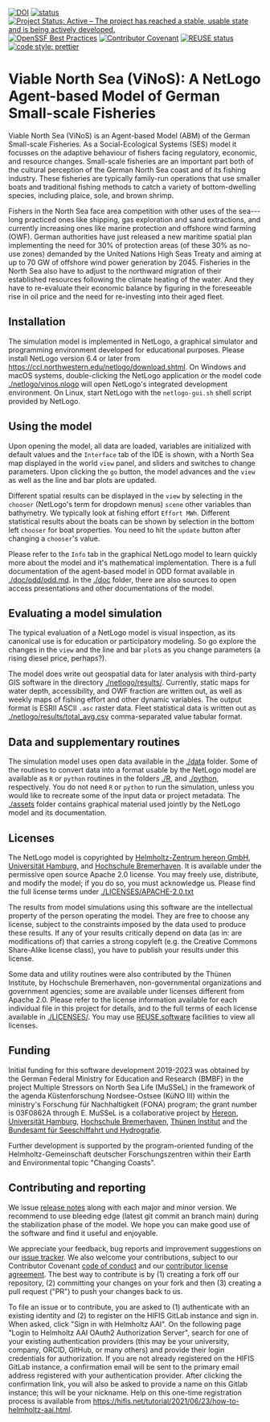 <!--
SPDX-FileContributor: Carsten Lemmen <carsten.lemmen@hereon.de>
SPDX-FileCopyrightText: 2022-2024 Helmholtz-Zentrum hereon GmbH
SPDX-License-Identifier: CC0-1.0
-->

<!-- The open code badge takes up too much space
[![Open Code Badge](https://www.comses.net/static/images/icons/open-code-badge.png)](https://www.comses.net/codebases/f654945f-8129-46a8-9c2d-f2a1b923f543/releases/1.1.0/) -->

[![DOI](https://zenodo.org/badge/DOI/10.5281/zenodo.8430014.svg)](https://doi.org/10.5281/zenodo.8430014)
[![status](https://joss.theoj.org/papers/84a737c77c6d676d0aefbcef8974b138/status.svg)](https://joss.theoj.org/papers/84a737c77c6d676d0aefbcef8974b138)
[![Project Status: Active – The project has reached a stable, usable state and is being actively developed.](https://www.repostatus.org/badges/latest/active.svg)](https://www.repostatus.org/#active)
[![OpenSSF Best Practices](https://bestpractices.coreinfrastructure.org/projects/7240/badge)](https://bestpractices.coreinfrastructure.org/projects/7240)
[![Contributor Covenant](https://img.shields.io/badge/Contributor%20Covenant-2.1-4baaaa.svg)](./doc/contributing/code_of_conduct.md)
[![REUSE status](https://api.reuse.software/badge/github.com/fsfe/reuse-tool)](https://api.reuse.software/info/codebase.helmholtz.cloud/mussel/netlogo-northsea-species)
[![code style: prettier](https://img.shields.io/badge/code_style-prettier-ff69b4.svg?style=flat-square)](https://github.com/prettier/prettier)

<!--  [![Pipeline](https://codebase.helmholtz.cloud/mussel/netlogo-northsea-species/badges/main/pipeline.svg)](https://codebase.helmholtz.cloud/mussel/netlogo-northsea-species/-/pipelines) -->

# Viable North Sea (ViNoS): A NetLogo Agent-based Model of German Small-scale Fisheries

Viable North Sea (ViNoS) is an Agent-based Model (ABM) of the German Small-scale Fisheries. As a Social-Ecological Systems (SES) model it focusses on the adaptive behaviour of fishers facing regulatory, economic, and resource changes. Small-scale fisheries are an important part both of the cultural perception of the German North Sea coast and of its fishing industry. These fisheries are typically family-run operations that use smaller boats and traditional fishing methods to catch a variety of bottom-dwelling species, including plaice, sole, and brown shrimp.

Fishers in the North Sea face area competition with other uses of the sea---long practiced ones like shipping, gas exploration and sand extractions, and currently increasing ones like marine protection and offshore wind farming (OWF). German authorities have just released a new maritime spatial plan implementing the need for 30% of protection areas (of these 30% as no-use zones) demanded by the United Nations High Seas Treaty and aiming at up to 70 GW of offshore wind power generation by 2045. Fisheries in the North Sea also have to adjust to the northward migration of their established resources following the climate heating of the water. And they have to re-evaluate their economic balance by figuring in the foreseeable rise in oil price and the need for re-investing into their aged fleet.

## Installation

The simulation model is implemented in NetLogo, a graphical simulator and programming environment developed for educational purposes. Please install NetLogo version 6.4 or later from https://ccl.northwestern.edu/netlogo/download.shtml. On
Windows and macOS systems, double-clicking the NetLogo application or the model code [./netlogo/vinos.nlogo](./netlogo/vinos.nlogo) will open NetLogo's integrated development environment. On Linux, start NetLogo with the `netlogo-gui.sh` shell script provided by NetLogo.

## Using the model

Upon opening the model, all data are loaded, variables are initialized with default values and the `Interface` tab of the IDE is shown, with a North Sea map displayed in the world `view` panel, and sliders and switches to change parameters. Upon clicking the `go` button, the model advances and the `view` as well as the line and bar plots are updated.

Different spatial results can be displayed in the `view` by selecting in the `chooser` (NetLogo's term for dropdown menus) `scene` other variables than bathymetry. We typically look at fishing effort `Effort MWh`. Different statistical results about the boats can be shown by selection in the bottom left `chooser` for boat properties. You need to hit the `update` button after changing a `chooser`'s value.

Please refer to the `Info` tab in the graphical NetLogo model to learn quickly more about the model and it's mathematical implementation. There is a full documentation of the agent-based model in ODD format available in [./doc/odd/odd.md](./doc/odd/odd.md). In the [./doc](./doc) folder, there are also sources to open access presentations and other documentations of the model.

## Evaluating a model simulation

The typical evaluation of a NetLogo model is visual inspection, as its canonical use is for education or participatory modeling. So go explore the changes in the `view` and the line and bar `plot`s as you change parameters (a rising diesel price, perhaps?).

The model does write out geospatial data for later analysis with third-party GIS software in the directory [./netlogo/results/](./netlogo/results/). Currently, static maps for water depth, accessibility, and OWF fraction are written out, as well as weekly maps of fishing effort and other dynamic variables. The output format is ESRII ASCII `.asc` raster data. Fleet statistical data is written out as [./netlogo/results/total_avg.csv](./netlogo/results/total_avg.csv) comma-separated value tabular format.

## Data and supplementary routines

The simulation model uses open data available in the [./data](./data) folder. Some of the routines to convert data into a format usable by the NetLogo model are available as `R` or `python` routines in the folders [./R](./R), and [./python](./python), respectively. You do not need `R` or `python` to run the simulation, unless you would like to recreate some of the input data or project metadata. The [./assets](./assets) folder contains graphical material used jointly by the NetLogo model and its documentation.

## Licenses

The NetLogo model is copyrighted by [Helmholtz-Zentrum hereon GmbH](https://www.hereon.de), [Universität Hamburg](https://www.uni-hamburg.de), and [Hochschule Bremerhaven](https://www.hs-bremerhaven.de). It is available under
the permissive open source Apache 2.0 license. You may freely use, distribute, and modify the model; if you
do so, you must acknowledge us. Please find the full license terms under [./LICENSES/APACHE-2.0.txt](./LICENSES/APACHE-2.0.txt)

The results from model simulations using this software are the intellectual property of the person operating the model. They are free to choose any license, subject to the constraints imposed by the data used to produce these results. If any of your results critically depend on data (as in: are modifications of) that carries a strong copyleft (e.g. the Creative Commons Share-Alike license class), you have to publish your results under this license.

Some data and utility routines were also contributed by the Thünen Institute, by Hochschule Bremerhaven, non-governmental organizations and government agencies; some are available under licenses different from Apache 2.0. Please refer to the license information available for each individual file in this project for details, and to the full terms of each license available in [./LICENSES/](./LICENSES).
You may use [REUSE.software](https://reuse.software) facilities to view all licenses.

## Funding

Initial funding for this software development 2019-2023 was obtained by the German Federal Ministry for Education and Research (BMBF) in the project Multiple Stressors on North Sea Life (MuSSeL) in the framework of the agenda Küstenforschung Nordsee-Ostsee (KüNO III) within the ministry's Forschung für Nachhaltigkeit (FONA) program; the grant number is 03F0862A through E. MuSSeL is a collaborative project by [Hereon](https://ror.org/03qjp1d79), [Universität Hamburg](https://ror.org/00g30e956), [Hochschule Bremerhaven](https://ror.org/001yqrb02), [Thünen Institut](https://ror.org/00mr84n67) and the [Bundesamt für Seeschiffahrt und Hydrografie](https://ror.org/03ycvrj88).

Further development is supported by the program-oriented funding of the Helmholtz-Gemeinschaft deutscher Forschungszentren within their Earth and Environmental topic "Changing Coasts".

## Contributing and reporting

We issue [release notes](./ReleaseNotes.md) along with each major and minor version. We recommend to use bleeding edge (latest git commit an branch main) during the stabilization phase of the model. We hope you can make good use of the software and find it useful and enjoyable.

We appreciate your feedback, bug reports and improvement suggestions on our [issue tracker](https://codebase.helmholtz.cloud/mussel/netlogo-northsea-species/-/issues). We also welcome your contributions, subject to our Contributor
Covenant [code of conduct](./doc/contributing/code_of_conduct.md) and our [contributor license agreement](./doc/contributing/contributing-license.md). The best way to contribute is by (1) creating a fork off our repository, (2) committing your changes on your fork and then (3) creating a pull request ("PR") to push your changes back to us.

To file an issue or to contribute, you are asked to (1) authenticate with an existing identity and (2) to register on the HIFIS GitLab instance and sign in. When asked, click "Sign in with Helmholtz AAI". On the following page "Login to Helmholtz AAI OAuth2 Authorization Server", search for one of your existing authentication providers (this may be your university, company, ORCID, GitHub, or many others) and provide their login credentials for authorization.
If you are not already registered on the HIFIS GitLab instance, a confirmation email will be sent to the primary email address registered with your authentication provider. After clicking the confirmation link, you will also be asked to provide a name on this Gitlab instance; this will be your nickname.
Help on this one-time registration process is available from https://hifis.net/tutorial/2021/06/23/how-to-helmholtz-aai.html.
